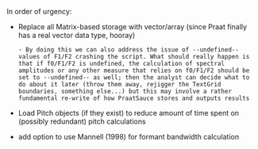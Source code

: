 In order of urgency:

- Replace all Matrix-based storage with vector/array (since Praat finally has a real vector data type, hooray)
      
      - By doing this we can also address the issue of --undefined-- values of F1/F2 crashing the script. What should really happen is that if f0/F1/F2 is undefined, the calculation of spectral amplitudes or any other measure that relies on f0/F1/F2 should be set to --undefined-- as well; then the analyst can decide what to do about it later (throw them away, rejigger the TextGrid boundaries, something else...) but this may involve a rather fundamental re-write of how PraatSauce stores and outputs results
- Load Pitch objects (if they exist) to reduce amount of time spent on (possibly redundant) pitch calculations
- add option to use Mannell (1998) for formant bandwidth calculation

